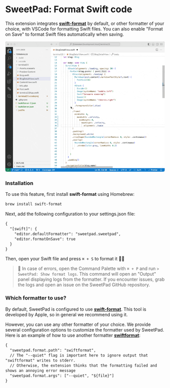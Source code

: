# SweetPad: Format Swift code

This extension integrates [**swift-format**](https://github.com/apple/swift-format) by default, or other formatter of
your choice, with VSCode for formatting Swift files. You can also enable "Format on Save" to format Swift files
automatically when saving.

[![Swift-format](../images/format-demo.gif)](../images/format-demo.gif)

### Installation

To use this feature, first install **swift-format** using Homebrew:

```bash
brew install swift-format
```

Next, add the following configuration to your settings.json file:

```jsonc
{
  "[swift]": {
    "editor.defaultFormatter": "sweetpad.sweetpad",
    "editor.formatOnSave": true
  }
}
```

Then, open your Swift file and press `⌘ + S` to format it 💅🏼

> 🙈 In case of errors, open the Command Palette with `⌘ + P` and run `> SweetPad: Show format logs`. This command will
> open an "Output" panel displaying logs from the formatter. If you encounter issues, grab the logs and open an issue on
> the SweetPad GitHub repository.

### Which formatter to use?

By default, SweetPad is configured to use [**swift-format**](https://github.com/apple/swift-format). This tool is
developed by Apple, so in general we recommend using it.

However, you can use any other formatter of your choice. We provide several configuration options to customize the
formatter used by SweetPad. Here is an example of how to use another formatter
[**swiftformat**](https://github.com/nicklockwood/SwiftFormat):

```jsonc
{
  "sweetpad.format.path": "swiftformat",
  // The "--quiet" flag is important here to ignore output that "swiftformat" writes to stderr.
  // Otherwise, the extension thinks that the formatting failed and shows an annoying error message
  "sweetpad.format.args": ["--quiet", "${file}"]
}
```
